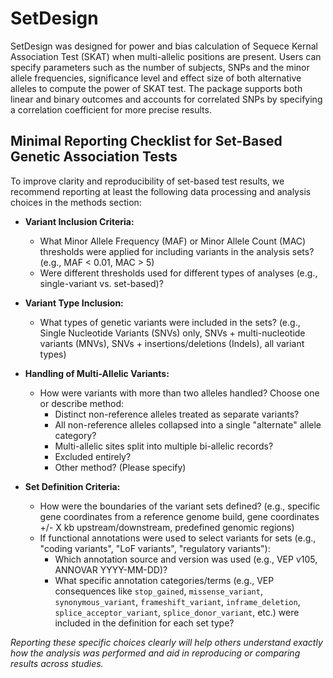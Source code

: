 # SetDesign
SetDesign was designed for power and bias calculation of Sequece Kernal Association Test (SKAT)  when multi-allelic positions are present. Users can specify parameters such as the number of subjects, SNPs and the minor allele frequencies, significance level and effect size of both alternative alleles to compute the power of SKAT test. The package supports both linear and binary outcomes and accounts for correlated SNPs by specifying a correlation coefficient for more precise results.

## Minimal Reporting Checklist for Set-Based Genetic Association Tests

To improve clarity and reproducibility of set-based test results, we recommend reporting at least the following data processing and analysis choices in the methods section:

* **Variant Inclusion Criteria:**
    * What Minor Allele Frequency (MAF) or Minor Allele Count (MAC) thresholds were applied for including variants in the analysis sets? (e.g., MAF < 0.01, MAC > 5)
    * Were different thresholds used for different types of analyses (e.g., single-variant vs. set-based)?

* **Variant Type Inclusion:**
    * What types of genetic variants were included in the sets? (e.g., Single Nucleotide Variants (SNVs) only, SNVs + multi-nucleotide variants (MNVs), SNVs + insertions/deletions (Indels), all variant types)

* **Handling of Multi-Allelic Variants:**
    * How were variants with more than two alleles handled? Choose one or describe method:
        * Distinct non-reference alleles treated as separate variants?
        * All non-reference alleles collapsed into a single "alternate" allele category?
        * Multi-allelic sites split into multiple bi-allelic records?
        * Excluded entirely?
        * Other method? (Please specify)

* **Set Definition Criteria:**
    * How were the boundaries of the variant sets defined? (e.g., specific gene coordinates from a reference genome build, gene coordinates +/- X kb upstream/downstream, predefined genomic regions)
    * If functional annotations were used to select variants for sets (e.g., "coding variants", "LoF variants", "regulatory variants"):
        * Which annotation source and version was used (e.g., VEP v105, ANNOVAR YYYY-MM-DD)?
        * What specific annotation categories/terms (e.g., VEP consequences like `stop_gained`, `missense_variant`, `synonymous_variant`, `frameshift_variant`, `inframe_deletion`, `splice_acceptor_variant`, `splice_donor_variant`, etc.) were included in the definition for each set type?

*Reporting these specific choices clearly will help others understand exactly how the analysis was performed and aid in reproducing or comparing results across studies.*
